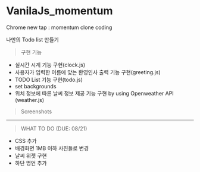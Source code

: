 # VanilaJs_momentum

Chrome new tap : momentum clone coding   

나만의 Todo list 만들기   
>구현 기능 
+ 실시간 시계 기능 구현(clock.js)   
+ 사용자가 입력한 이름에 맞는 환영인사 출력 기능 구현(greeting.js)  
+ TODO List 기능 구현(todo.js)
+ set backgrounds
+ 위치 정보에 따른 날씨 정보 제공 기능 구현 by using Openweather API (weather.js)   
>Screenshots    

------------------------------------------------------------------------------------
>WHAT TO DO (DUE: 08/21)
+ CSS 추가
+ 배경화면 1MB 이하 사진들로 변경
+ 날씨 위젯 구현
+ 하단 명언 추가

